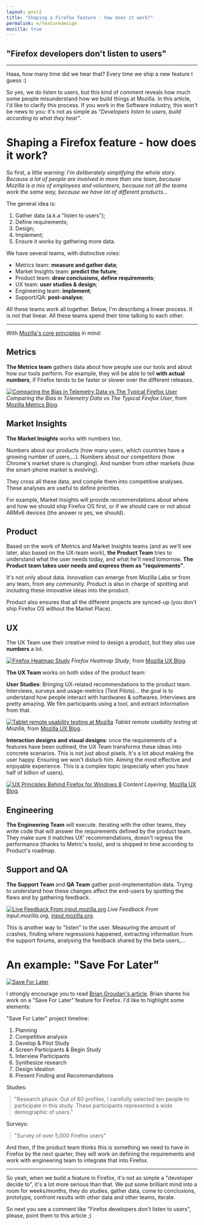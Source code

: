 ```yaml
---
layout: post2
title: "Shaping a Firefox feature - how does it work?"
permalink: e/featuredesign
mozilla: true
---
```


## "Firefox developers don't listen to users"

----

Haaa, how many time did we hear that? Every time we ship a new feature I guess :)

So yes, we do listen to users, but this kind of comment reveals how much some people misunderstand how we build things
at Mozilla. In this article, I'd like to clarify this process. If you work in the Software
industry, this won't be news to you: it's not as simple as
*"Developers listen to users, build according to what they hear"*.

# Shaping a Firefox feature - how does it work?

So first, a little warning: *I'm deliberately simplifying the whole story.
Because a lot of people are involved in more than one team, because Mozilla
is a mix of employees and volunteers, because not all the teams work the
same way, because we have lot of different products…*

The general idea is:

1. Gather data (a.k.a "listen to users");
2. Define requirements;
3. Design;
4. Implement;
5. Ensure it works by gathering more data.

We have several teams, with distinctive roles:

* Metrics team: **measure and gather data**;
* Market Insights team: **predict the future**;
* Product team: **draw conclusions, define requirements**;
* UX team: **user studies & design**;
* Engineering team: **implement**;
* Support/QA: **post-analyse**;

All these teams work all together. Below, I'm describing a linear process.
It is not that linear. All these teams spend their time talking to each other.

----

With [Mozilla's core principles](https://www.mozilla.org/about/manifesto.html) in mind:

## Metrics

**The Metrics team** gathers data about how people use our tools
and about how our tools perform.
For example, they will be able to tell **with actual numbers**,
if Firefox tends to be faster or slower over the different releases.

[![Comparing the Bias in Telemetry Data vs The Typical Firefox User](https://farm9.staticflickr.com/8199/8160710134_9c5e94641f_z.jpg)](https://blog.mozilla.org/metrics/2011/12/13/comparing-the-bias-in-telemetry-data-vs-the-typical-firefox-user/)
*Comparing the Bias in Telemetry Data vs The Typical Firefox User*, from [Mozilla Metrics Blog](https://blog.mozilla.org/metrics/).

## Market Insights

**The Market Insights** works with numbers too.

Numbers about our products (how many users, which countries have a growing number of users,…).
Numbers about our competitors (how Chrome's market share is changing).
And number from other markets (how the smart-phone market is evolving).

They cross all these data, and compile them into competitive analyses.
These analyses are useful to define priorities.

For example, Market Insights will provide recommendations about where and how we should ship
Firefox OS first, or if we should care or not about ARMv6 devices (the answer is yes, we should).

## Product

Based on the work of Metrics and Market Insights teams (and as we'll see later, also based on
the UX-team work), **the Product Team** tries to understand what the user needs today, and what
he'll need tomorrow. **The Product team takes user needs and express them as "requirements"**.

It's not only about data.
Innovation can emerge from Mozilla Labs or from any team, from any community.
Product is also in charge of spotting and including these innovative ideas
into the product.

Product also ensures that all the different projects are synced-up (you don't
ship Firefox OS without the Market Place).

## UX

The UX Team use their creative mind to design a product, but they also use **numbers** a lot.

[![Firefox Heatmap Study](https://blog.mozilla.org/ux/files/2012/06/chrome_menus.png)](https://blog.mozilla.org/ux/2012/06/firefox-heatmap-study-2012-results-are-in/)
*Firefox Heatmap Study*, from [Mozilla UX Blog](https://blog.mozilla.org/ux/).

**The UX Team** works on both sides of the product team:

**User Studies**: Bringing UX-related recommendations to the product team.
Interviews, surveys and usage-metrics (Test Pilots)… the goal is to understand
how people interact with hardwares & softwares.
Interviews are pretty amazing. We film participants using a tool, and extract
information from that.

[![Tablet remote usability testing at Mozilla](https://blog.mozilla.org/ux/files/2012/04/photo-1-11-620x463.jpg)](https://blog.mozilla.org/ux/2012/04/tablet-remote-usability-testing-at-mozilla/)
*Tablet remote usability testing at Mozilla*, from [Mozilla UX Blog](https://blog.mozilla.org/ux/).

**Interaction designs and visual designs**: once the requirements of a features
have been outlined, the UX Team transforms these ideas into concrete scenarios. This is not just
about pixels. It's a lot about making the user happy. Ensuring we won't
disturb him. Aiming the most effective and enjoyable experience.
This is a complex topic (especially when you have half of billion of users).

[![UX Principles Behind Firefox for Windows 8](https://blog.mozilla.org/ux/files/2012/10/mozilla-mozcamp-firefox-os.010-600x353.jpg)](https://blog.mozilla.org/ux/2012/10/ux-principles-behind-firefox-for-windows-8-preview/)
*Content Layering*, [Mozilla UX Blog](https://blog.mozilla.org/ux/).

## Engineering

**The Engineering Team** will execute. Iterating with the other teams, they
write code that will answer the requirements defined by the product team.
They make sure it matches UX' recommendations, doesn't regress the performance (thanks to Metric's tools),
and is shipped in time according to Product's roadmap.

## Support and QA

**The Support Team** and **QA Team** gather post-implementation data. Trying
to understand how these changes affect the end-users by spotting the flaws and
by gathering feedback.

[![Live Feedback From input.mozilla.org](https://farm8.staticflickr.com/7135/8157514312_4b7ca672a5_b.jpg)](http://input.mozilla.org/en-US/)
*Live Feedback From input.mozilla.org*, [input.mozilla.org](http://input.mozilla.org/en-US/).

This is another way to "listen" to the user. Measuring the amount of crashes, finding
where regressions happened, extracting information from the support forums, analysing
the feedback shared by the beta users,…

# An example: "Save For Later"

[![Save For Later](https://blog.mozilla.org/ux/files/2012/10/15.jpg)](https://blog.mozilla.org/ux/2012/10/save-for-later/)

I strongly encourage you to read [Brian Groudan's article](https://blog.mozilla.org/ux/2012/10/save-for-later/).
Brian shares his work on a "Save For Later" feature for Firefox.
I'd like to highlight some elements:

"Save For Later" project timeline:

1. Planning
2. Competitive analysis
3. Develop & Pilot Study
4. Screen Participants & Begin Study
5. Interview Participants
6. Synthesize research
7. Design Ideation
8. Present Finding and Recommandations

Studies:

> "Research phase: Out of 60 profiles, I carefully selected ten people to participate in this study. These participants represented a wide demographic of users."

Surveys:

> "Survey of over 5,000 Firefox users"


And then, if the product team thinks this is something we need to have in Firefox by the next quarter,
they will work on defining the requirements and work with engineering team to integrate that into Firefox.

----

So yeah, when we build a feature in Firefox, it's not as simple a "developer decide to", it's a lot more serious than that.
We put some brilliant mind into a room for weeks/months, they do studies, gather data, come to conclusions, prototype, confront results
with other data and other teams, iterate.

So next you see a comment like "Firefox developers don't listen to users", please, point them to this article ;)

<style>
blockquote {
  margin-left: 10px;
  padding-left: 10px;
  border-left: 1px dotted grey;
}
article img {
  border: 1px dashed grey;
  padding: 5px;
}
article hr {
  border: 0;
  border-bottom: 1px dashed #AAA;
}
</style>
